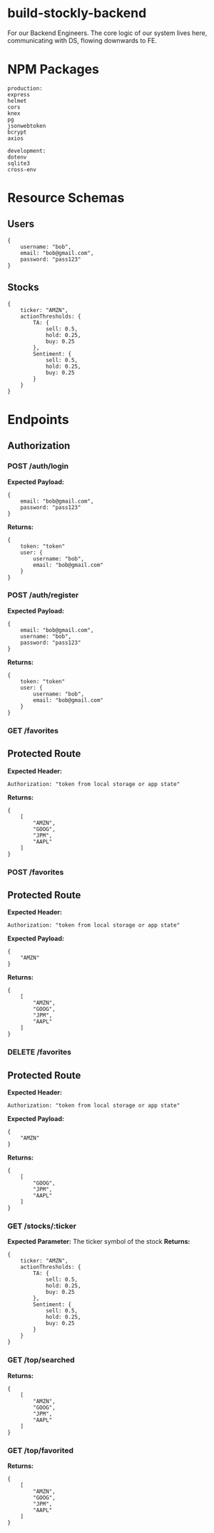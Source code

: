 # build-stockly-backend
For our Backend Engineers. The core logic of our system lives here, communicating with DS, flowing downwards to FE.

# NPM Packages
```
production:
express
helmet
cors
knex
pg
jsonwebtoken
bcrypt
axios

development:
dotenv
sqlite3
cross-env
```

# Resource Schemas

## Users
```
{
    username: "bob",
    email: "bob@gmail.com",
    password: "pass123"
}
```

## Stocks
```
{
    ticker: "AMZN",
    actionThresholds: {
        TA: {
            sell: 0.5,
            hold: 0.25,
            buy: 0.25
        },
        Sentiment: {
            sell: 0.5,
            hold: 0.25,
            buy: 0.25
        }
    }
}
```

# Endpoints

## Authorization

### POST /auth/login
**Expected Payload:**
```
{
    email: "bob@gmail.com",
    password: "pass123"
}
```
**Returns:**
```
{
    token: "token"
    user: {
        username: "bob",
        email: "bob@gmail.com"
    }
}
```

### POST /auth/register
**Expected Payload:**
```
{
    email: "bob@gmail.com",
    username: "bob",
    password: "pass123"
}
```
**Returns:**
```
{
    token: "token"
    user: {
        username: "bob",
        email: "bob@gmail.com"
    }
}
```

### GET /favorites
## Protected Route
**Expected Header:**
```
Authorization: "token from local storage or app state"
```
**Returns:**
```
{
    [
        "AMZN",
        "GOOG",
        "JPM",
        "AAPL"
    ]
}
```

### POST /favorites
## Protected Route
**Expected Header:**
```
Authorization: "token from local storage or app state"
```
**Expected Payload:**
```
{
    "AMZN"
}
```
**Returns:**
```
{
    [
        "AMZN",
        "GOOG",
        "JPM",
        "AAPL"
    ]
}
```

### DELETE /favorites
## Protected Route
**Expected Header:**
```
Authorization: "token from local storage or app state"
```
**Expected Payload:**
```
{
    "AMZN"
}
```
**Returns:**
```
{
    [
        "GOOG",
        "JPM",
        "AAPL"
    ]
}
```

### GET /stocks/:ticker
**Expected Parameter:** The ticker symbol of the stock
**Returns:**
```
{
    ticker: "AMZN",
    actionThresholds: {
        TA: {
            sell: 0.5,
            hold: 0.25,
            buy: 0.25
        },
        Sentiment: {
            sell: 0.5,
            hold: 0.25,
            buy: 0.25
        }
    }
}
```

### GET /top/searched
**Returns:**
```
{
    [
        "AMZN",
        "GOOG",
        "JPM",
        "AAPL"
    ]
}
```

### GET /top/favorited
**Returns:**
```
{
    [
        "AMZN",
        "GOOG",
        "JPM",
        "AAPL"
    ]
}
```